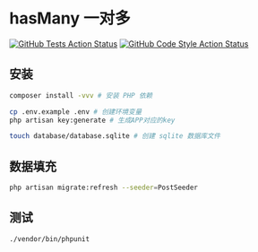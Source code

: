 # hasMany 一对多

[![GitHub Tests Action Status](https://github.com/curder/larave-relationships-demo/actions/workflows/run-test.yml/badge.svg)](https://github.com/curder/larave-relationships-demo/actions?query=run-test%3Ahas-many)
[![GitHub Code Style Action Status](https://github.com/curder/larave-relationships-demo/actions/workflows/php-cs-fixer.yml/badge.svg)](https://github.com/curder/larave-relationships-demo/actions?query=workflow%3A"Check+%26+fix+styling"+branch%3Ahas-many)

## 安装

```bash
composer install -vvv # 安装 PHP 依赖

cp .env.example .env # 创建环境变量
php artisan key:generate # 生成APP对应的key

touch database/database.sqlite # 创建 sqlite 数据库文件
```

## 数据填充

```bash
php artisan migrate:refresh --seeder=PostSeeder
```

## 测试
```bash
./vendor/bin/phpunit
```
